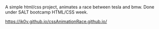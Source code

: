 A simple html/css project, animates a race between tesla and bmw. Done under SALT bootcamp HTML/CSS week.

https://ik0v.github.io/cssAnimationRace.github.io/
